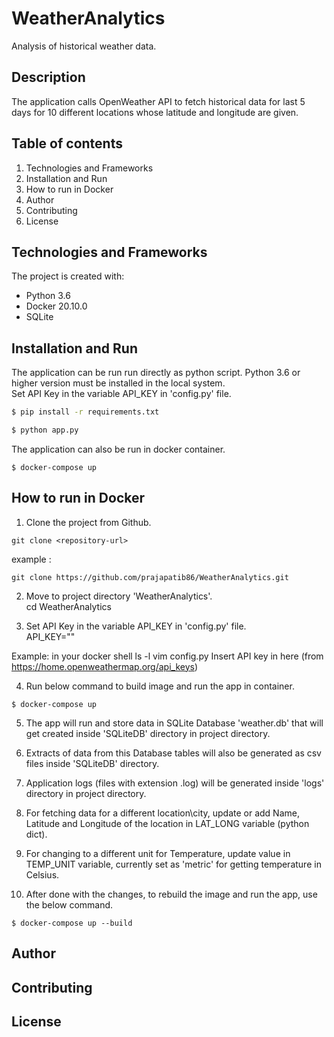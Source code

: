 # WeatherAnalytics

Analysis of historical weather data.

## Description

The application calls OpenWeather API to fetch historical data for last 5 days for 10 different locations whose latitude and longitude are given.

## Table of contents

1. Technologies and Frameworks
2. Installation and Run
3. How to run in Docker
4. Author
5. Contributing
6. License

## Technologies and Frameworks

The project is created with:
* Python 3.6
* Docker 20.10.0
* SQLite

## Installation and Run

The application can be run run directly as python script. 
Python 3.6 or higher version must be installed in the local system. \
Set API Key in the variable API_KEY in 'config.py' file.

```bash
$ pip install -r requirements.txt

$ python app.py
```

The application can also be run in docker container.
```
$ docker-compose up
```

## How to run in Docker

1. Clone the project from Github.
```
git clone <repository-url>  
```
example :  
```
git clone https://github.com/prajapatib86/WeatherAnalytics.git

```

2. Move to project directory 'WeatherAnalytics'.  \
cd WeatherAnalytics

3. Set API Key in the variable API_KEY in 'config.py' file. \
     API_KEY=""

Example: in your docker shell
ls -l
vim config.py
Insert API key in here (from https://home.openweathermap.org/api_keys)

4. Run below command to build image and run the app in container.
```
$ docker-compose up
```

5. The app will run and store data in SQLite Database 'weather.db' that will get created inside 'SQLiteDB' directory in project directory.

6. Extracts of data from this Database tables will also be generated as csv files inside 'SQLiteDB' directory.

7. Application logs (files with extension .log) will be generated inside 'logs' directory in project directory.

8. For fetching data for a different location\city, update or add Name, Latitude and Longitude of the location in LAT_LONG variable (python dict).

9. For changing to a different unit for Temperature, update value in TEMP_UNIT variable, currently set as 'metric' for getting temperature in Celsius.

10. After done with the changes, to rebuild the image and run the app, use the below command.
```
$ docker-compose up --build
```

## Author 


## Contributing


## License

